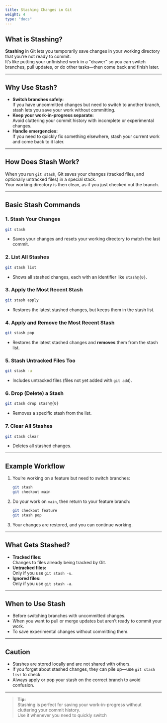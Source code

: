 ```yaml
---
title: Stashing Changes in Git
weight: 4
type: "docs"
---
```


## What is Stashing?

**Stashing** in Git lets you temporarily save changes in your working directory that you’re not ready to commit.  
It’s like putting your unfinished work in a "drawer" so you can switch branches, pull updates, or do other tasks—then come back and finish later.

---

## Why Use Stash?

- **Switch branches safely:**  
  If you have uncommitted changes but need to switch to another branch, stash lets you save your work without committing.
- **Keep your work-in-progress separate:**  
  Avoid cluttering your commit history with incomplete or experimental changes.
- **Handle emergencies:**  
  If you need to quickly fix something elsewhere, stash your current work and come back to it later.

---

## How Does Stash Work?

When you run `git stash`, Git saves your changes (tracked files, and optionally untracked files) in a special stack.  
Your working directory is then clean, as if you just checked out the branch.

---

## Basic Stash Commands

### 1. Stash Your Changes

```bash
git stash
```
- Saves your changes and resets your working directory to match the last commit.

### 2. List All Stashes

```bash
git stash list
```
- Shows all stashed changes, each with an identifier like `stash@{0}`.

### 3. Apply the Most Recent Stash

```bash
git stash apply
```
- Restores the latest stashed changes, but keeps them in the stash list.

### 4. Apply and Remove the Most Recent Stash

```bash
git stash pop
```
- Restores the latest stashed changes and **removes** them from the stash list.

### 5. Stash Untracked Files Too

```bash
git stash -u
```
- Includes untracked files (files not yet added with `git add`).

### 6. Drop (Delete) a Stash

```bash
git stash drop stash@{0}
```
- Removes a specific stash from the list.

### 7. Clear All Stashes

```bash
git stash clear
```
- Deletes all stashed changes.

---

## Example Workflow

1. You’re working on a feature but need to switch branches:
   ```bash
   git stash
   git checkout main
   ```
2. Do your work on `main`, then return to your feature branch:
   ```bash
   git checkout feature
   git stash pop
   ```
3. Your changes are restored, and you can continue working.

---

## What Gets Stashed?

- **Tracked files:**  
  Changes to files already being tracked by Git.
- **Untracked files:**  
  Only if you use `git stash -u`.
- **Ignored files:**  
  Only if you use `git stash -a`.

---

## When to Use Stash

- Before switching branches with uncommitted changes.
- When you want to pull or merge updates but aren’t ready to commit your work.
- To save experimental changes without committing them.

---

## Caution

- Stashes are stored locally and are not shared with others.
- If you forget about stashed changes, they can pile up—use `git stash list` to check.
- Always apply or pop your stash on the correct branch to avoid confusion.

---

> **Tip:**  
> Stashing is perfect for saving your work-in-progress without cluttering your commit history.  
> Use it whenever you need to quickly switch